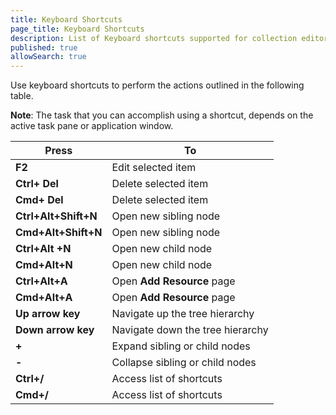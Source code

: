 ```yaml
---
title: Keyboard Shortcuts
page_title: Keyboard Shortcuts
description: List of Keyboard shortcuts supported for collection editor
published: true
allowSearch: true
---
```

Use keyboard shortcuts to perform the actions outlined in the following table. 

**Note**:  The task that you can accomplish using a shortcut, depends on the active task pane or application window.

Press | To
------|----
**F2**  | Edit selected item
**Ctrl+ Del** | Delete selected item
**Cmd+ Del**  | Delete selected item
**Ctrl+Alt+Shift+N** | Open new sibling node
**Cmd+Alt+Shift+N** | Open new sibling node
**Ctrl+Alt +N** | Open new child node
**Cmd+Alt+N** | Open new child node
**Ctrl+Alt+A** | Open **Add Resource** page
**Cmd+Alt+A**   | Open **Add Resource** page
**Up arrow key**  | Navigate up the tree hierarchy
**Down arrow key**  | Navigate down the tree hierarchy
**+** | Expand sibling or child nodes 
**-** | Collapse sibling or child nodes
**Ctrl+/** | Access list of shortcuts
**Cmd+/** |  Access list of shortcuts
